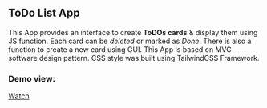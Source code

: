 ## ToDo List App

This App provides an interface to create **ToDOs cards** & display them using JS function. Each card can be _deleted_ or marked as _Done_. There is also a function to create a new card using GUI. 
This App is based on MVC software design pattern. CSS style was built using TailwindCSS Framework.

### Demo view:
[Watch](https://martlet-anastasia.github.io/todo-list-app_MVC/)

